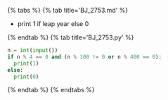 {% tabs %}
{% tab title='BJ_2753.md' %}

* print 1 if leap year else 0

{% endtab %}
{% tab title='BJ_2753.py' %}

```py
n = int(input())
if n % 4 == 0 and (n % 100 != 0 or n % 400 == 0):
  print(1)
else:
  print(0)
```

{% endtab %}
{% endtabs %}
